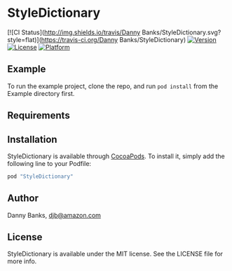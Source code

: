 # StyleDictionary

[![CI Status](http://img.shields.io/travis/Danny Banks/StyleDictionary.svg?style=flat)](https://travis-ci.org/Danny Banks/StyleDictionary)
[![Version](https://img.shields.io/cocoapods/v/StyleDictionary.svg?style=flat)](http://cocoapods.org/pods/StyleDictionary)
[![License](https://img.shields.io/cocoapods/l/StyleDictionary.svg?style=flat)](http://cocoapods.org/pods/StyleDictionary)
[![Platform](https://img.shields.io/cocoapods/p/StyleDictionary.svg?style=flat)](http://cocoapods.org/pods/StyleDictionary)

## Example

To run the example project, clone the repo, and run `pod install` from the Example directory first.

## Requirements

## Installation

StyleDictionary is available through [CocoaPods](http://cocoapods.org). To install
it, simply add the following line to your Podfile:

```ruby
pod "StyleDictionary"
```

## Author

Danny Banks, djb@amazon.com

## License

StyleDictionary is available under the MIT license. See the LICENSE file for more info.
